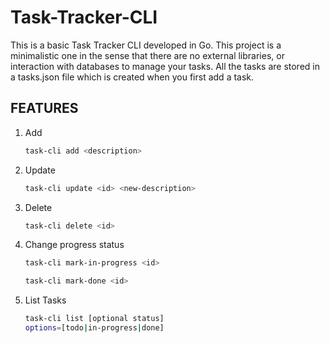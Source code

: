 # Task-Tracker-CLI
This is a basic Task Tracker CLI developed in Go. This project is a minimalistic one in the sense that there are no external libraries, or interaction with databases to manage your tasks. All the tasks are stored in a tasks.json file which is created when you first add a task.

## FEATURES
1. Add
   ```bash
   task-cli add <description>
   ```
2. Update
   ```bash
   task-cli update <id> <new-description>
   ```
4. Delete
   ```bash
   task-cli delete <id>
   ```
5. Change progress status
   ```bash
   task-cli mark-in-progress <id>
   ```
   ```bash
   task-cli mark-done <id>
   ```
6. List Tasks
   ```bash
   task-cli list [optional status]
   options=[todo|in-progress|done]
   ```


   
